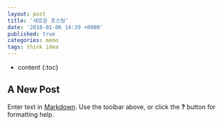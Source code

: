 ```yaml
---
layout: post
title: '새로운 포스팅'
date: '2018-01-06 14:39 +0900'
published: true
categories: memo
tags: think idea
---
```

* content
{:toc}
## A New Post

Enter text in [Markdown](http://daringfireball.net/projects/markdown/). Use the toolbar above, or click the **?** button for formatting help.
